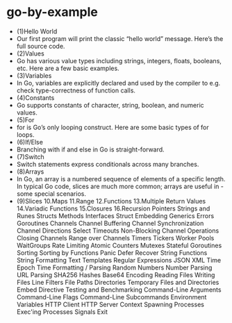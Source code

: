 # go-by-example

- (1)Hello World
- Our first program will print the classic “hello world” message. Here’s the full source code.
- (2)Values
- Go has various value types including strings, integers, floats, booleans, etc. Here are a few basic examples.
- (3)Variables
- In Go, variables are explicitly declared and used by the compiler to e.g. check type-correctness of function calls.
- (4)Constants
- Go supports constants of character, string, boolean, and numeric values.
- (5)For
- for is Go’s only looping construct. Here are some basic types of for loops.
- (6)If/Else
- Branching with if and else in Go is straight-forward.
- (7)Switch
- Switch statements express conditionals across many branches.
- (8)Arrays
- In Go, an array is a numbered sequence of elements of a specific length. In typical Go code, slices are much more common; arrays are useful in - some special scenarios.
- (9)Slices
10.Maps
11.Range
12.Functions
13.Multiple Return Values
14.Variadic Functions
15.Closures
16.Recursion
Pointers
Strings and Runes
Structs
Methods
Interfaces
Struct Embedding
Generics
Errors
Goroutines
Channels
Channel Buffering
Channel Synchronization
Channel Directions
Select
Timeouts
Non-Blocking Channel Operations
Closing Channels
Range over Channels
Timers
Tickers
Worker Pools
WaitGroups
Rate Limiting
Atomic Counters
Mutexes
Stateful Goroutines
Sorting
Sorting by Functions
Panic
Defer
Recover
String Functions
String Formatting
Text Templates
Regular Expressions
JSON
XML
Time
Epoch
Time Formatting / Parsing
Random Numbers
Number Parsing
URL Parsing
SHA256 Hashes
Base64 Encoding
Reading Files
Writing Files
Line Filters
File Paths
Directories
Temporary Files and Directories
Embed Directive
Testing and Benchmarking
Command-Line Arguments
Command-Line Flags
Command-Line Subcommands
Environment Variables
HTTP Client
HTTP Server
Context
Spawning Processes
Exec'ing Processes
Signals
Exit